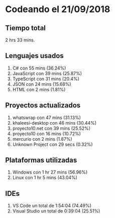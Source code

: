 # Codeando el 21/09/2018

## Tiempo total
2 hrs 33 mins.

## Lenguajes usados
1. C# con 55 mins (36.24%)
1. JavaScript con 39 mins (25.87%)
1. TypeScript con 31 mins (20.4%)
1. JSON con 24 mins (15.68%)
1. HTML con 2 mins (1.81%)

## Proyectos actualizados
1. whatswrap con 47 mins (31.13%)
1. khaleesi-desktop con 46 mins (30.44%)
1. proyecto10.net con 39 mins (25.52%)
1. proyecto10 con 16 mins (10.72%)
1. mercurio con 2 mins (1.87%)
1. Unknown Project con 29 secs (0.32%)

## Plataformas utilizadas
1. Windows con 1 hr 27 mins (56.96%)
1. Linux con 1 hr 5 mins (43.04%)

## IDEs
1. VS Code un total de 1:54:04 (74.49%)
1. Visual Studio un total de 0:39:04 (25.51%)
